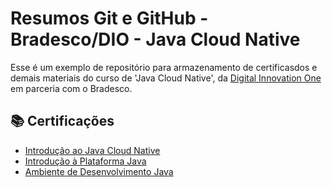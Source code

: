 
# Resumos Git e GitHub - Bradesco/DIO - Java Cloud Native

Esse é um exemplo de repositório para armazenamento de certificasdos e demais materiais do curso de 'Java Cloud Native', da [Digital Innovation One](https://www.dio.me/) em parceria com o Bradesco.

## 📚 Certificações
- [Introdução ao Java Cloud Native](https://www.dio.me/certificate/G6DTVPHS/share)
- [Introdução à Plataforma Java](https://www.dio.me/certificate/T1TOAQEB/share)
- [Ambiente de Desenvolvimento Java](https://www.dio.me/certificate/PTXA1EEF/share)